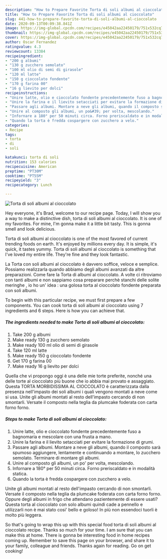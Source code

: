 ```yaml
---
description: "How to Prepare Favorite Torta di soli albumi al cioccolato"
title: "How to Prepare Favorite Torta di soli albumi al cioccolato"
slug: 441-how-to-prepare-favorite-torta-di-soli-albumi-al-cioccolato
date: 2020-09-13T00:09:38.841Z
image: https://img-global.cpcdn.com/recipes/e45042aa22450179/751x532cq70/torta-di-soli-albumi-al-cioccolato-recipe-main-photo.jpg
thumbnail: https://img-global.cpcdn.com/recipes/e45042aa22450179/751x532cq70/torta-di-soli-albumi-al-cioccolato-recipe-main-photo.jpg
cover: https://img-global.cpcdn.com/recipes/e45042aa22450179/751x532cq70/torta-di-soli-albumi-al-cioccolato-recipe-main-photo.jpg
author: Oscar Fernandez
ratingvalue: 4.3
reviewcount: 13384
recipeingredient:
- "200 g albumi"
- "130 g zucchero semolato"
- "100 ml olio di semi di girasole"
- "120 ml latte"
- "150 g cioccolato fondente"
- "170 g farina 00"
- "16 g lievito per dolci"
recipeinstructions:
- "Unire latte, olio e cioccolato fondente precedentemente fuso a bagnomaria e mescolare con una frusta a mano."
- "Unire la farina e il lievito setacciati per evitare la formazione di grumi."
- "Passare agli albumi. Montare a neve gli albumi, quando il composto sarà spumoso aggiungere, lentamente e continuando a montare, lo zucchero semolato. Terminare di montare gli albumi."
- "Unire al composto gli albumi, un po&#39; per volta, mescolando."
- "Infornare a 180° per 50 minuti circa. Forno preriscaldato e in modalità statica."
- "Quando la torta è fredda cospargere con zucchero a velo."
categories:
- Recipe
tags:
- torta
- di
- soli

katakunci: torta di soli 
nutrition: 153 calories
recipecuisine: American
preptime: "PT30M"
cooktime: "PT55M"
recipeyield: "3"
recipecategory: Lunch

---
```



![Torta di soli albumi al cioccolato](https://img-global.cpcdn.com/recipes/e45042aa22450179/751x532cq70/torta-di-soli-albumi-al-cioccolato-recipe-main-photo.jpg)

Hey everyone, it's Brad, welcome to our recipe page. Today, I will show you a way to make a distinctive dish, torta di soli albumi al cioccolato. It is one of my favorites. For mine, I'm gonna make it a little bit tasty. This is gonna smell and look delicious.

Torta di soli albumi al cioccolato is one of the most favored of current trending foods on earth. It's enjoyed by millions every day. It is simple, it's quick, it tastes yummy. Torta di soli albumi al cioccolato is something that I've loved my entire life. They're fine and they look fantastic.

La Torta con soli albumi al cioccolato è davvero soffice, veloce e semplice. Possiamo realizzarla quando abbiamo degli albumi avanzati da altre preparazioni. Come fare la Torta di albumi al cioccolato. A volte ci ritroviamo con tanti albumi e non sappiamo cosa preparare perchè stanchi delle solite meringhe , io ho un&#39; idea : una golosa torta al cioccolato fondente preparata con soli albumi.


To begin with this particular recipe, we must first prepare a few components. You can cook torta di soli albumi al cioccolato using 7 ingredients and 6 steps. Here is how you can achieve that.

<!--inarticleads1-->

##### The ingredients needed to make Torta di soli albumi al cioccolato:

1. Take 200 g albumi
1. Make ready 130 g zucchero semolato
1. Make ready 100 ml olio di semi di girasole
1. Take 120 ml latte
1. Make ready 150 g cioccolato fondente
1. Get 170 g farina 00
1. Make ready 16 g lievito per dolci


Quella che vi propongo oggi è una delle mie torte preferite, nonché una delle torte al cioccolato più buone che io abbia mai provato e assaggiato. Questa TORTA MORBIDISSIMA AL CIOCCOLATO è caratterizzata dalla presenza nell&#39;impasto dei soli albumi i quali vengono montati a neve come si usa. Unite gli albumi montati al resto dell&#39;impasto cercando di non smontarli. Versate il composto nella teglia da plumcake foderata con carta forno forno. 

<!--inarticleads2-->

##### Steps to make Torta di soli albumi al cioccolato:

1. Unire latte, olio e cioccolato fondente precedentemente fuso a bagnomaria e mescolare con una frusta a mano.
1. Unire la farina e il lievito setacciati per evitare la formazione di grumi.
1. Passare agli albumi. Montare a neve gli albumi, quando il composto sarà spumoso aggiungere, lentamente e continuando a montare, lo zucchero semolato. Terminare di montare gli albumi.
1. Unire al composto gli albumi, un po&#39; per volta, mescolando.
1. Infornare a 180° per 50 minuti circa. Forno preriscaldato e in modalità statica.
1. Quando la torta è fredda cospargere con zucchero a velo.


Unite gli albumi montati al resto dell&#39;impasto cercando di non smontarli. Versate il composto nella teglia da plumcake foderata con carta forno forno. Oppure degli albumi in frigo che attendano pazientemente di essere usati? Questa torta al cioccolato con solo albumi quindi cade a pennello e utilizzarli non è mai stato cosi&#39; bello e goloso! In più non essendoci tuorli è molto più leggera. 

So that's going to wrap this up with this special food torta di soli albumi al cioccolato recipe. Thanks so much for your time. I am sure that you can make this at home. There is gonna be interesting food in home recipes coming up. Remember to save this page on your browser, and share it to your family, colleague and friends. Thanks again for reading. Go on get cooking!
